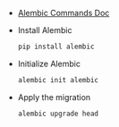 - [Alembic Commands Doc](https://alembic.sqlalchemy.org/en/latest/api/commands.html)

- Install Alembic

    ```bash
    pip install alembic
    ```

- Initialize Alembic

    ```bash
    alembic init alembic
    ```

- Apply the migration

    ```bash
    alembic upgrade head
    ```
